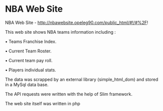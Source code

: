 # NBA Web Site
NBA Web Site - http://nbawebsite.opeleg90.com/public_html/#!/#%2F!


This web site shows NBA teams information including :

•	Teams Franchise Index.

•	Current Team Roster.

•	Current team pay roll.

•	Players individual stats.  


The data was scrapped by an external library (simple_html_dom) and stored in a MySql data base. 

The API requests were written with the help of Slim framework.

The web site itself was written in php
